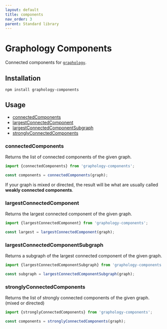 ```yaml
---
layout: default
title: components
nav_order: 3
parent: Standard library
---
```


# Graphology Components

Connected components for [`graphology`](..).

## Installation

```
npm install graphology-components
```

## Usage

- [connectedComponents](#connectedcomponents)
- [largestConnectedComponent](#largestconnectedcomponent)
- [largestConnectedComponentSubgraph](#largestconnectedcomponentsubgraph)
- [stronglyConnectedComponents](#stronglyconnectedcomponents)

### connectedComponents

Returns the list of connected components of the given graph.

```js
import {connectedComponents} from 'graphology-components';

const components = connectedComponents(graph);
```

If your graph is mixed or directed, the result will be what are usually called **weakly connected components**.

### largestConnectedComponent

Returns the largest connected component of the given graph.

```js
import {largestConnectedComponent} from 'graphology-components';

const largest = largestConnectedComponent(graph);
```

### largestConnectedComponentSubgraph

Returns a subgraph of the largest connected component of the given graph.

```js
import {largestConnectedComponentSubgraph} from 'graphology-components';

const subgraph = largestConnectedComponentSubgraph(graph);
```

### stronglyConnectedComponents

Returns the list of strongly connected components of the given graph. (mixed or directed)

```js
import {stronglyConnectedComponents} from 'graphology-components';

const components = stronglyConnectedComponents(graph);
```

